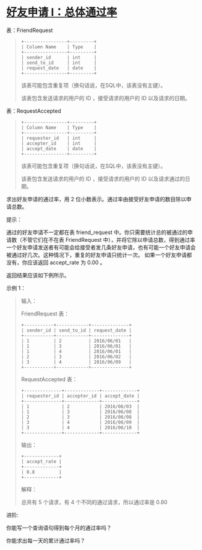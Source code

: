 #  [好友申请 I：总体通过率](https://leetcode.cn/problems/friend-requests-i-overall-acceptance-rate)

表：FriendRequest
> ```
> +----------------+---------+
> | Column Name    | Type    |
> +----------------+---------+
> | sender_id      | int     |
> | send_to_id     | int     |
> | request_date   | date    |
> +----------------+---------+
> ```
> 该表可能包含重复项（换句话说，在SQL中，该表没有主键）。
> 
> 该表包含发送请求的用户的 ID ，接受请求的用户的 ID 以及请求的日期。
 

表：RequestAccepted
> ```
> +----------------+---------+
> | Column Name    | Type    |
> +----------------+---------+
> | requester_id   | int     |
> | accepter_id    | int     |
> | accept_date    | date    |
> +----------------+---------+
> ```
> 该表可能包含重复项（换句话说，在SQL中，该表没有主键）。
> 
> 该表包含发送请求的用户的 ID ，接受请求的用户的 ID 以及请求通过的日期。
 

求出好友申请的通过率，用 2 位小数表示。通过率由接受好友申请的数目除以申请总数。

提示：

通过的好友申请不一定都在表 friend_request 中。你只需要统计总的被通过的申请数（不管它们在不在表 FriendRequest 中），并将它除以申请总数，得到通过率
一个好友申请发送者有可能会给接受者发几条好友申请，也有可能一个好友申请会被通过好几次。这种情况下，重复的好友申请只统计一次。
如果一个好友申请都没有，你应该返回 accept_rate 为 0.00 。

返回结果应该如下例所示。

 

示例 1：

> 输入：
> 
> FriendRequest 表：
> ```
> +-----------+------------+--------------+
> | sender_id | send_to_id | request_date |
> +-----------+------------+--------------+
> | 1         | 2          | 2016/06/01   |
> | 1         | 3          | 2016/06/01   |
> | 1         | 4          | 2016/06/01   |
> | 2         | 3          | 2016/06/02   |
> | 3         | 4          | 2016/06/09   |
> +-----------+------------+--------------+
> ```
> RequestAccepted 表：
> ```
> +--------------+-------------+-------------+
> | requester_id | accepter_id | accept_date |
> +--------------+-------------+-------------+
> | 1            | 2           | 2016/06/03  |
> | 1            | 3           | 2016/06/08  |
> | 2            | 3           | 2016/06/08  |
> | 3            | 4           | 2016/06/09  |
> | 3            | 4           | 2016/06/10  |
> +--------------+-------------+-------------+
> ```
> 输出：
> ```
> +-------------+
> | accept_rate |
> +-------------+
> | 0.8         |
> +-------------+
> ```
> 解释：
> 
> 总共有 5 个请求，有 4 个不同的通过请求，所以通过率是 0.80
>  

进阶:

你能写一个查询语句得到每个月的通过率吗？

你能求出每一天的累计通过率吗？